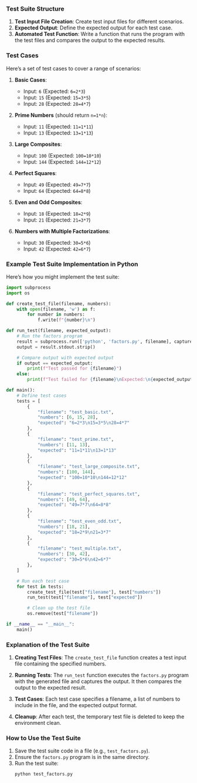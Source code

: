 ### Test Suite Structure

1. **Test Input File Creation**: Create test input files for different scenarios.
2. **Expected Output**: Define the expected output for each test case.
3. **Automated Test Function**: Write a function that runs the program with the test files and compares the output to the expected results.

### Test Cases

Here’s a set of test cases to cover a range of scenarios:

1. **Basic Cases**:
   - Input: `6` (Expected: `6=2*3`)
   - Input: `15` (Expected: `15=3*5`)
   - Input: `28` (Expected: `28=4*7`)

2. **Prime Numbers** (should return `n=1*n`):
   - Input: `11` (Expected: `11=1*11`)
   - Input: `13` (Expected: `13=1*13`)

3. **Large Composites**:
   - Input: `100` (Expected: `100=10*10`)
   - Input: `144` (Expected: `144=12*12`)

4. **Perfect Squares**:
   - Input: `49` (Expected: `49=7*7`)
   - Input: `64` (Expected: `64=8*8`)

5. **Even and Odd Composites**:
   - Input: `18` (Expected: `18=2*9`)
   - Input: `21` (Expected: `21=3*7`)

6. **Numbers with Multiple Factorizations**:
   - Input: `30` (Expected: `30=5*6`)
   - Input: `42` (Expected: `42=6*7`)

### Example Test Suite Implementation in Python

Here’s how you might implement the test suite:

```python
import subprocess
import os

def create_test_file(filename, numbers):
    with open(filename, 'w') as f:
        for number in numbers:
            f.write(f"{number}\n")

def run_test(filename, expected_output):
    # Run the factors program
    result = subprocess.run(['python', 'factors.py', filename], capture_output=True, text=True)
    output = result.stdout.strip()

    # Compare output with expected output
    if output == expected_output:
        print(f"Test passed for {filename}")
    else:
        print(f"Test failed for {filename}\nExpected:\n{expected_output}\nGot:\n{output}")

def main():
    # Define test cases
    tests = [
        {
            "filename": "test_basic.txt",
            "numbers": [6, 15, 28],
            "expected": "6=2*3\n15=3*5\n28=4*7"
        },
        {
            "filename": "test_prime.txt",
            "numbers": [11, 13],
            "expected": "11=1*11\n13=1*13"
        },
        {
            "filename": "test_large_composite.txt",
            "numbers": [100, 144],
            "expected": "100=10*10\n144=12*12"
        },
        {
            "filename": "test_perfect_squares.txt",
            "numbers": [49, 64],
            "expected": "49=7*7\n64=8*8"
        },
        {
            "filename": "test_even_odd.txt",
            "numbers": [18, 21],
            "expected": "18=2*9\n21=3*7"
        },
        {
            "filename": "test_multiple.txt",
            "numbers": [30, 42],
            "expected": "30=5*6\n42=6*7"
        },
    ]

    # Run each test case
    for test in tests:
        create_test_file(test["filename"], test["numbers"])
        run_test(test["filename"], test["expected"])

        # Clean up the test file
        os.remove(test["filename"])

if __name__ == "__main__":
    main()
```

### Explanation of the Test Suite

1. **Creating Test Files**: The `create_test_file` function creates a test input file containing the specified numbers.

2. **Running Tests**: The `run_test` function executes the `factors.py` program with the generated file and captures the output. It then compares the output to the expected result.

3. **Test Cases**: Each test case specifies a filename, a list of numbers to include in the file, and the expected output format.

4. **Cleanup**: After each test, the temporary test file is deleted to keep the environment clean.

### How to Use the Test Suite

1. Save the test suite code in a file (e.g., `test_factors.py`).
2. Ensure the `factors.py` program is in the same directory.
3. Run the test suite:
   ```bash
   python test_factors.py
   ```
